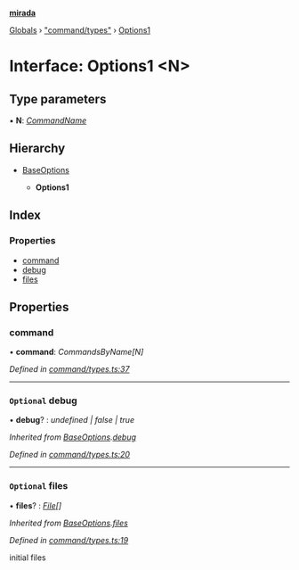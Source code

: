 **[mirada](../README.md)**

[Globals](../README.md) › ["command/types"](../modules/_command_types_.md) › [Options1](_command_types_.options1.md)

# Interface: Options1 <**N**>

## Type parameters

▪ **N**: *[CommandName](../enums/_command_types_.commandname.md)*

## Hierarchy

* [BaseOptions](_command_types_.baseoptions.md)

  * **Options1**

## Index

### Properties

* [command](_command_types_.options1.md#command)
* [debug](_command_types_.options1.md#optional-debug)
* [files](_command_types_.options1.md#optional-files)

## Properties

###  command

• **command**: *CommandsByName[N]*

*Defined in [command/types.ts:37](https://github.com/cancerberoSgx/mirada/blob/eecc091/mirada/src/command/types.ts#L37)*

___

### `Optional` debug

• **debug**? : *undefined | false | true*

*Inherited from [BaseOptions](_command_types_.baseoptions.md).[debug](_command_types_.baseoptions.md#optional-debug)*

*Defined in [command/types.ts:20](https://github.com/cancerberoSgx/mirada/blob/eecc091/mirada/src/command/types.ts#L20)*

___

### `Optional` files

• **files**? : *[File](../classes/_file_.file.md)[]*

*Inherited from [BaseOptions](_command_types_.baseoptions.md).[files](_command_types_.baseoptions.md#optional-files)*

*Defined in [command/types.ts:19](https://github.com/cancerberoSgx/mirada/blob/eecc091/mirada/src/command/types.ts#L19)*

initial files